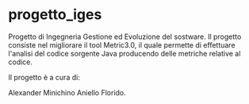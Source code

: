 # progetto_iges
Progetto di Ingegneria Gestione ed Evoluzione del sostware.
Il progetto consiste nel migliorare il tool Metric3.0, il quale permette di effettuare l'analisi del codice sorgente Java producendo delle metriche relative al codice.

Il progetto è a cura di:

Alexander Minichino
Aniello Florido.
